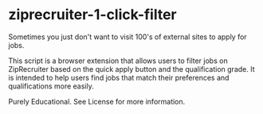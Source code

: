 # ziprecruiter-1-click-filter
Sometimes you just don't want to visit 100's of external sites to apply for jobs.

This script is a browser extension that allows users to filter jobs on ZipRecruiter based on the quick apply button and the qualification grade. It is intended to help users find jobs that match their preferences and qualifications more easily.

Purely Educational. See License for more information.
